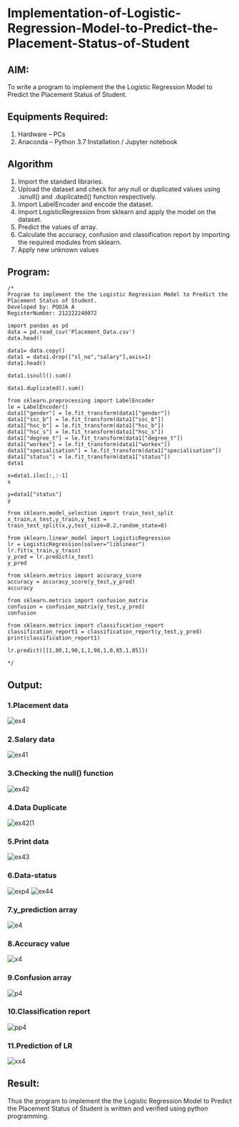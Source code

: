# Implementation-of-Logistic-Regression-Model-to-Predict-the-Placement-Status-of-Student

## AIM:
To write a program to implement the the Logistic Regression Model to Predict the Placement Status of Student.

## Equipments Required:
1. Hardware – PCs
2. Anaconda – Python 3.7 Installation / Jupyter notebook

## Algorithm
1. Import the standard libraries.
2. Upload the dataset and check for any null or duplicated values using .isnull() and .duplicated() function respectively.
3. Import LabelEncoder and encode the dataset.
4. Import LogisticRegression from sklearn and apply the model on the dataset.
5. Predict the values of array.
6. Calculate the accuracy, confusion and classification report by importing the required modules from sklearn.
7. Apply new unknown values

## Program:
```
/*
Program to implement the the Logistic Regression Model to Predict the Placement Status of Student.
Developed by: POOJA A
RegisterNumber: 212222240072

import pandas as pd
data = pd.read_csv('Placement_Data.csv')
data.head()

data1= data.copy()
data1 = data1.drop(["sl_no","salary"],axis=1)
data1.head()

data1.isnull().sum()

data1.duplicated().sum()

from sklearn.preprocessing import LabelEncoder
le = LabelEncoder()
data1["gender"] = le.fit_transform(data1["gender"])
data1["ssc_b"] = le.fit_transform(data1["ssc_b"])
data1["hsc_b"] = le.fit_transform(data1["hsc_b"])
data1["hsc_s"] = le.fit_transform(data1["hsc_s"])
data1["degree_t"] = le.fit_transform(data1["degree_t"])
data1["workex"] = le.fit_transform(data1["workex"])
data1["specialisation"] = le.fit_transform(data1["specialisation"])
data1["status"] = le.fit_transform(data1["status"])
data1

x=data1.iloc[:,:-1]
x

y=data1["status"]
y

from sklearn.model_selection import train_test_split
x_train,x_test,y_train,y_test = train_test_split(x,y,test_size=0.2,random_state=0)

from sklearn.linear_model import LogisticRegression
lr = LogisticRegression(solver="liblinear")
lr.fit(x_train,y_train)
y_pred = lr.predict(x_test)
y_pred

from sklearn.metrics import accuracy_score 
accuracy = accuracy_score(y_test,y_pred) 
accuracy 

from sklearn.metrics import confusion_matrix 
confusion = confusion_matrix(y_test,y_pred) 
confusion

from sklearn.metrics import classification_report 
classification_report1 = classification_report(y_test,y_pred) 
print(classification_report1)

lr.predict([[1,80,1,90,1,1,90,1,0,85,1,85]])

*/
```

## Output:

### 1.Placement data 
![ex4](https://user-images.githubusercontent.com/119390329/235430538-8fb3b534-dcf0-4aed-a3c3-64788743e597.png)

### 2.Salary data
![ex41](https://user-images.githubusercontent.com/119390329/236657368-47f1c662-187a-4d0b-838c-f12b10fec979.png)

### 3.Checking the null() function
![ex42](https://user-images.githubusercontent.com/119390329/236657390-79bf5814-5ccb-402c-984d-2c78e6498b1c.png)

### 4.Data Duplicate
![ex42(1](https://user-images.githubusercontent.com/119390329/236657402-df27f33b-8406-41b9-8d5a-515aceada451.png)

### 5.Print data
![ex43](https://user-images.githubusercontent.com/119390329/236657441-bcff15bc-336f-4f20-8456-53e4c6685b48.png)

### 6.Data-status
![exp4](https://user-images.githubusercontent.com/119390329/236657555-13e6583b-a44d-4ff5-86a3-d96197b28f41.jpg)
![ex44](https://user-images.githubusercontent.com/119390329/236657563-f0a93c69-3749-422b-baaf-bfeba423b809.png)

### 7.y_prediction array
![e4](https://user-images.githubusercontent.com/119390329/236657624-35463ac6-3bd7-4126-a50b-fbbfe14b2f5c.jpg)

### 8.Accuracy value
![x4](https://user-images.githubusercontent.com/119390329/236657632-bdb36a4d-ea31-4a31-af04-684b99803a24.jpg)

### 9.Confusion array
![p4](https://user-images.githubusercontent.com/119390329/236660391-d2f41df9-78ac-4337-a8ec-ff5ad8cb9a05.jpg)

### 10.Classification report
![pp4](https://user-images.githubusercontent.com/119390329/236660439-1c73a739-a015-4716-b95b-b03bf39b73f6.jpg)

### 11.Prediction of LR
![xx4](https://user-images.githubusercontent.com/119390329/236660482-64427857-0cf0-448b-9eb7-57aab5816a8b.jpg)

## Result:
Thus the program to implement the the Logistic Regression Model to Predict the Placement Status of Student is written and verified using python programming.
